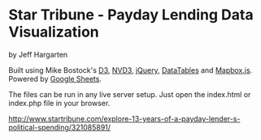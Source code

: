 Star Tribune - Payday Lending Data Visualization
================

by Jeff Hargarten

Built using Mike Bostock's [D3](https://github.com/mbostock/d3), [NVD3](http://nvd3.org/), [jQuery](https://github.com/jquery/jquery), [DataTables](https://www.datatables.net/) and [Mapbox.js](https://www.mapbox.com/mapbox.js/api/v2.2.2/). Powered by [Google Sheets](https://www.google.com/sheets/about/).

The files can be run in any live server setup. Just open the index.html or index.php file in your browser.

http://www.startribune.com/explore-13-years-of-a-payday-lender-s-political-spending/321085891/